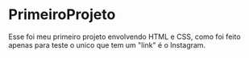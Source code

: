 # PrimeiroProjeto

Esse foi meu primeiro projeto envolvendo HTML e CSS, como foi feito apenas para teste o unico que tem um "link" é o Instagram.
